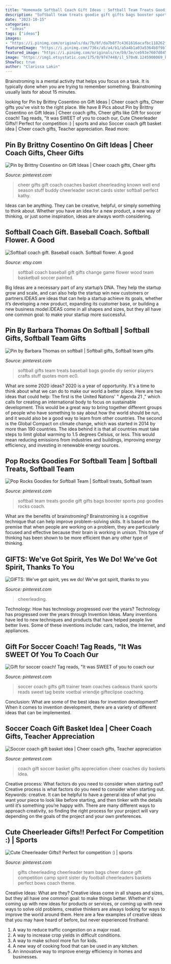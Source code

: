 ```yaml
---
title: "Homemade Softball Coach Gift Ideas : Softball Team Treats Goodie Gift Gifts Bags Booster Sports Pop Goodies Rocks Coach"
description: "Softball team treats goodie gift gifts bags booster sports pop goodies rocks coach"
date: "2023-10-15"
categories:
- "ideas"
tags: ["ideas"]
images:
- "https://i.pinimg.com/originals/da/7b/8f/da7b8f7c4361616acafbc118262fe236.jpg"
featuredImage: "https://i.pinimg.com/736x/a5/a4/b1/a5a4b1a03a5364b8f9b726cb57f7c3cf--soccer-coach-gifts-gift-basket-ideas.jpg"
featured_image: "https://i.pinimg.com/originals/ce/b9/3e/ceb93e7607d8453b65d90fc722601db5.jpg"
image: "https://img1.etsystatic.com/175/0/9747448/il_570xN.1245900069_kfz3.jpg"
ShowToc: true
author: "Clarissa Lakin"
---
```



Brainstroming is a mental activity that helps you focus on a task. It is typically done when you are trying to remember something. Brainstroming usually lasts for about 15 minutes.

	

		
looking for Pin by Brittny Cosentino on Gift Ideas | Cheer coach gifts, Cheer gifts you've visit to the right place. We have 8 Pics about Pin by Brittny Cosentino on Gift Ideas | Cheer coach gifts, Cheer gifts like Gift for soccer coach! Tag reads, &quot;It was SWEET of you to coach our, Cute Cheerleader Gifts!! Perfect for competition :) | sports and also Soccer coach gift basket idea | Cheer coach gifts, Teacher appreciation. Read more:
		
    
## Pin By Brittny Cosentino On Gift Ideas | Cheer Coach Gifts, Cheer Gifts

<img loading=lazy src="https://i.pinimg.com/originals/da/7b/8f/da7b8f7c4361616acafbc118262fe236.jpg" onerror="this.onerror=null;this.src='https://tse1.mm.bing.net/th?id=OIP.FdQGlXT85ph6dUK3CxArKAHaJ6&amp;pid=15.1';" alt="Pin by Brittny Cosentino on Gift Ideas | Cheer coach gifts, Cheer gifts">

_Source: pinterest.com_

>cheer gifts gift coach coaches basket cheerleading known well end season stuff buddy cheerleader secret cards sister softball perfect kathy. 

	

Ideas can be anything. They can be creative, helpful, or simply something to think about. Whether you have an idea for a new product, a new way of thinking, or just some inspiration, ideas are always worth considering.

    
## Softball Coach Gift. Baseball Coach. Softball Flower. A Good

<img loading=lazy src="https://img1.etsystatic.com/175/0/9747448/il_570xN.1245900069_kfz3.jpg" onerror="this.onerror=null;this.src='https://tse4.mm.bing.net/th?id=OIP.2-3_oDcqH1b5y4lGIIvlGAHaN-&amp;pid=15.1';" alt="Softball coach gift. Baseball coach. Softball flower. A good">

_Source: etsy.com_

>softball coach baseball gift gifts change game flower wood team basketball soccer painted. 

	

Big Ideas are a necessary part of any startup’s DNA. They help the startup grow and scale, and can also help the startup win new customers or partners.IDEAS are ideas that can help a startup achieve its goals, whether it’s developing a new product, expanding its customer base, or building a new business model.IDEAS come in all shapes and sizes, but they all have one common goal: to make your startup more successful.

    
## Pin By Barbara Thomas On Softball | Softball Gifts, Softball Team Gifts

<img loading=lazy src="https://i.pinimg.com/originals/c5/65/82/c56582ace10b252da6bfea798be75e5b.jpg" onerror="this.onerror=null;this.src='https://tse2.mm.bing.net/th?id=OIP.yZY6aAKLYz-ZhtacQJix2AHaJ6&amp;pid=15.1';" alt="Pin by Barbara Thomas on softball | Softball gifts, Softball team gifts">

_Source: pinterest.com_

>softball gifts team treats baseball bags goodie diy senior players crafts stuff quotes mom ec0. 

	

What are some 2020 ideas?
2020 is a year of opportunity. It's a time to think about what we can do to make our world a better place. Here are two ideas that could help: 
The first is the United Nations' " Agenda 21 ," which calls for creating an international body to focus on sustainable development. This would be a great way to bring together different groups of people who have something to say about how the world should be run, and it would also be a good way to learn from other countries. 
The second is the Global Compact on climate change, which was started in 2014 by more than 190 countries. The idea behind it is that all countries must take steps to limit global warming to 1.5 degrees Celsius, or less. This would mean reducing emissions from industries and buildings, improving energy efficiency, and investing in renewable energy sources.

    
## Pop Rocks Goodies For Softball Team | Softball Treats, Softball Team

<img loading=lazy src="https://i.pinimg.com/originals/ce/b9/3e/ceb93e7607d8453b65d90fc722601db5.jpg" onerror="this.onerror=null;this.src='https://tse1.mm.bing.net/th?id=OIP.GDblU7L9evhQDF5CBn0C5AHaJ6&amp;pid=15.1';" alt="Pop Rocks Goodies for Softball Team | Softball treats, Softball team">

_Source: pinterest.com_

>softball team treats goodie gift gifts bags booster sports pop goodies rocks coach. 

	

What are the benefits of brainstroming?
Brainstroming is a cognitive technique that can help improve problem-solving skills. It is based on the premise that when people are working on a problem, they are particularly focused and effective because their brain is working in unison. This type of thinking has been shown to be more efficient than any other type of thinking.

    
## GIFTS: We&#039;ve Got Spirit, Yes We Do! We&#039;ve Got Spirit, Thanks To You

<img loading=lazy src="https://i.pinimg.com/originals/8b/25/b2/8b25b28e32d42b513b720415e13b1af3.jpg" onerror="this.onerror=null;this.src='https://tse1.mm.bing.net/th?id=OIP.wpM7fy5X8dLCUZwUm8abdQAAAA&amp;pid=15.1';" alt="GIFTS: We&#039;ve got spirit, yes we do! We&#039;ve got spirit, thanks to you">

_Source: pinterest.com_

>cheerleading. 

	

Technology: How has technology progressed over the years?
Technology has progressed over the years through Invention Ideas. Many inventions have led to new techniques and products that have helped people live better lives. Some of these inventions include: cars, radios, the Internet, and appliances.

    
## Gift For Soccer Coach! Tag Reads, &quot;It Was SWEET Of You To Coach Our

<img loading=lazy src="https://i.pinimg.com/originals/28/54/cc/2854cc9ee89ceee37b09517d3de6c488.jpg" onerror="this.onerror=null;this.src='https://tse1.mm.bing.net/th?id=OIP.VEk_d7MU8zySob3YiPAvcAHaJ6&amp;pid=15.1';" alt="Gift for soccer coach! Tag reads, &quot;It was SWEET of you to coach our">

_Source: pinterest.com_

>soccer coach gifts gift trainer team coaches cadeaus thank sports reads sweet tag beste voetbal vriendje gifteclipse coaching. 

	

Conclusion: What are some of the best ideas for invention development?
When it comes to invention development, there are a variety of different ideas that can be implemented.

    
## Soccer Coach Gift Basket Idea | Cheer Coach Gifts, Teacher Appreciation

<img loading=lazy src="https://i.pinimg.com/736x/a5/a4/b1/a5a4b1a03a5364b8f9b726cb57f7c3cf--soccer-coach-gifts-gift-basket-ideas.jpg" onerror="this.onerror=null;this.src='https://tse1.mm.bing.net/th?id=OIP.jBj3GUHoQ6_aIJ-WKXTK_QHaFj&amp;pid=15.1';" alt="Soccer coach gift basket idea | Cheer coach gifts, Teacher appreciation">

_Source: pinterest.com_

>coach gift soccer basket gifts appreciation cheer coaches diy baskets idea. 

	

Creative process: What factors do you need to consider when starting out?
Creative process is what factors do you need to consider when starting out. Keywords: creative. It can be helpful to have a general idea of what you want your piece to look like before starting, and then tinker with the details until it’s something you’re happy with. There are many different ways to approach creativity, so finding the right process for your project will vary depending on the goals of the project and your own preferences.

    
## Cute Cheerleader Gifts!! Perfect For Competition :) | Sports

<img loading=lazy src="https://s-media-cache-ak0.pinimg.com/originals/e2/b2/b0/e2b2b07fc01f2247abedadc380323219.jpg" onerror="this.onerror=null;this.src='https://tse1.mm.bing.net/th?id=OIP.uRcMpeyX70UwxzOly2UtzwHaJ4&amp;pid=15.1';" alt="Cute Cheerleader Gifts!! Perfect for competition :) | sports">

_Source: pinterest.com_

>gifts cheerleading cheerleader team bags cheer dance gift competition camp spirit sister diy football cheerleaders baskets perfect bows coach theme. 

	

Creative Ideas: What are they?
Creative ideas come in all shapes and sizes, but they all have one common goal: to make things better. Whether it's coming up with new ideas for products or services, or coming up with new ways to solve old problems, creative thinkers are always looking for ways to improve the world around them. Here are a few examples of creative ideas that you may have heard of before, but never experienced firsthand: 
1. A way to reduce traffic congestion on a major road.
2. A way to increase crop yields in difficult conditions.
3. A way to make school more fun for kids.
4. A new way of cooking food that can be used in any kitchen.
5. An innovative way to improve energy efficiency in homes and businesses.

